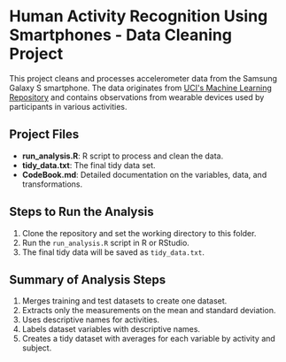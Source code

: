 # Human Activity Recognition Using Smartphones - Data Cleaning Project

This project cleans and processes accelerometer data from the Samsung Galaxy S smartphone. The data originates from [UCI's Machine Learning Repository](http://archive.ics.uci.edu/ml/datasets/Human+Activity+Recognition+Using+Smartphones) and contains observations from wearable devices used by participants in various activities.

## Project Files

- **run_analysis.R**: R script to process and clean the data.
- **tidy_data.txt**: The final tidy data set.
- **CodeBook.md**: Detailed documentation on the variables, data, and transformations.

## Steps to Run the Analysis

1. Clone the repository and set the working directory to this folder.
2. Run the `run_analysis.R` script in R or RStudio.
3. The final tidy data will be saved as `tidy_data.txt`.

## Summary of Analysis Steps

1. Merges training and test datasets to create one dataset.
2. Extracts only the measurements on the mean and standard deviation.
3. Uses descriptive names for activities.
4. Labels dataset variables with descriptive names.
5. Creates a tidy dataset with averages for each variable by activity and subject.
